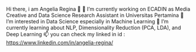 Hi there, i am Angelia Regina 👋
🔭 I’m currently working on ECADIN as Media Creative and Data Science Research Assistant in Universitas Pertamina
👀 I’m interested in Data Science especially in Machine Learning
🌱 I’m currently learning about NLP, Dimensionality Reduction (PCA, LDA), and Deep Learning
📫 you can check my linked in id : https://www.linkedin.com/in/angelia-regina/
<!--
**Angelloey/Angelloey** is a ✨ _special_ ✨ repository because its `README.md` (this file) appears on your GitHub profile.

Here are some ideas to get you started:
🔭 I’m currently working on ...
- 🌱 I’m currently learning ...
- 👯 I’m looking to collaborate on ...
- 🤔 I’m looking for help with ...
- 💬 Ask me about ...
- 📫 How to reach me: ...
- 😄 Pronouns: ...
- ⚡ Fun fact: ...
-->
